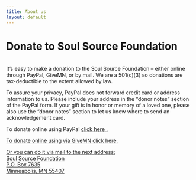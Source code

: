 ```yaml
---
title: About us
layout: default
---
```


# Donate to Soul Source Foundation<br/>
<br/>
It’s easy to make a donation to the Soul Source Foundation – either online through PayPal, GiveMN, or by mail. We are a 501(c)(3) so donations are tax-deductible to the extent allowed by law.

To assure your privacy, PayPal does not forward credit card or address information to us. Please include your address in the “donor notes” section of the PayPal form. If your gift is in honor or memory of a loved one, please also use the “donor notes” section to let us know where to send an acknowledgement card.

To donate online using PayPal <a href="https://www.paypal.com/cgi-bin/webscr?cmd=_s-xclick&hosted_button_id=9X92V4EUK4VEN" target="blank">click here <i class="fa fa-paypal" aria-hidden="true"></i>.

To donate online using via GiveMN<a href="https://givemn.org/project/womens-empowerment-and-education-in-western-kenya582a35688604e" target="blank"> click here<i aria-hidden="true"></i>.

Or you can do it via mail to the next address:<br/>
Soul Source Foundation<br/>
P.O. Box 7635<br/>
Minneapolis, MN 55407<br/>
<br/>
